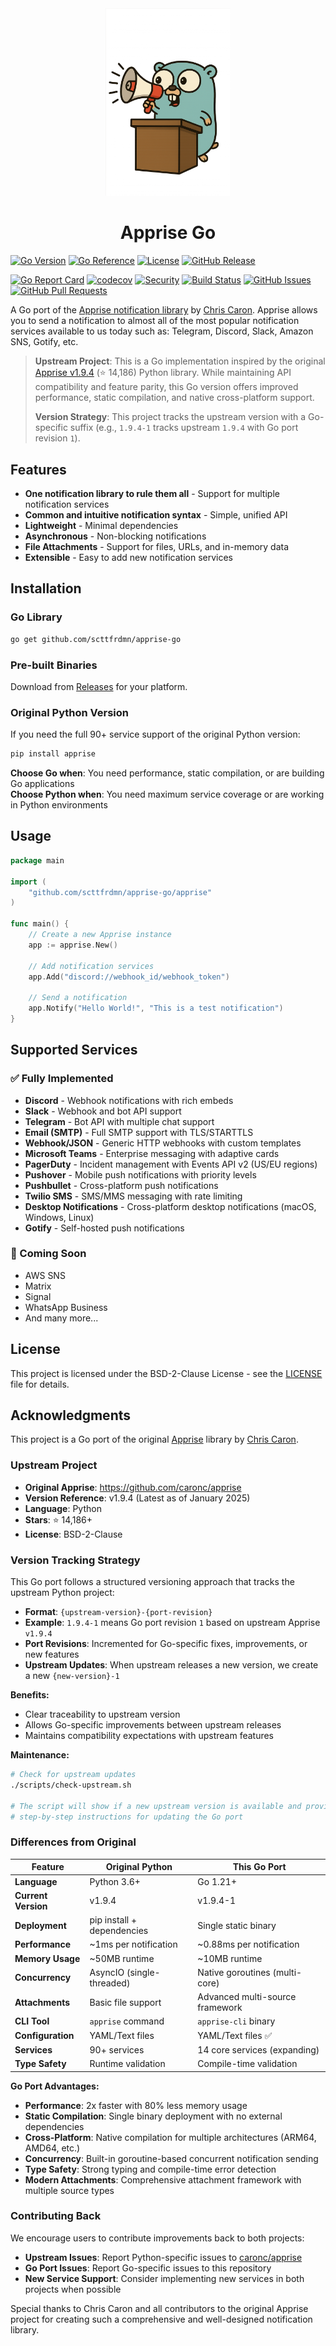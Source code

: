 <div align="center">
  <img src="docs/apprise-go.png" alt="Apprise Go Logo" width="200"/>
  
  # Apprise Go
</div>

[![Go Version](https://img.shields.io/github/go-mod/go-version/scttfrdmn/apprise-go)](https://golang.org/)
[![Go Reference](https://pkg.go.dev/badge/github.com/scttfrdmn/apprise-go.svg)](https://pkg.go.dev/github.com/scttfrdmn/apprise-go)
[![License](https://img.shields.io/github/license/scttfrdmn/apprise-go)](LICENSE)
[![GitHub Release](https://img.shields.io/github/v/release/scttfrdmn/apprise-go)](https://github.com/scttfrdmn/apprise-go/releases)

[![Go Report Card](https://goreportcard.com/badge/github.com/scttfrdmn/apprise-go)](https://goreportcard.com/report/github.com/scttfrdmn/apprise-go)
[![codecov](https://codecov.io/gh/scttfrdmn/apprise-go/branch/main/graph/badge.svg)](https://codecov.io/gh/scttfrdmn/apprise-go)
[![Security](https://img.shields.io/badge/security-gosec-brightgreen)](https://github.com/scttfrdmn/apprise-go/security)
[![Build Status](https://img.shields.io/github/actions/workflow/status/scttfrdmn/apprise-go/ci.yml?branch=main)](https://github.com/scttfrdmn/apprise-go/actions)
[![GitHub Issues](https://img.shields.io/github/issues/scttfrdmn/apprise-go)](https://github.com/scttfrdmn/apprise-go/issues)
[![GitHub Pull Requests](https://img.shields.io/github/issues-pr/scttfrdmn/apprise-go)](https://github.com/scttfrdmn/apprise-go/pulls)

A Go port of the [Apprise notification library](https://github.com/caronc/apprise) by [Chris Caron](https://github.com/caronc). Apprise allows you to send a notification to almost all of the most popular notification services available to us today such as: Telegram, Discord, Slack, Amazon SNS, Gotify, etc.

> **Upstream Project**: This is a Go implementation inspired by the original [Apprise v1.9.4](https://github.com/caronc/apprise/releases/tag/v1.9.4) (⭐ 14,186) Python library. While maintaining API compatibility and feature parity, this Go version offers improved performance, static compilation, and native cross-platform support.
> 
> **Version Strategy**: This project tracks the upstream version with a Go-specific suffix (e.g., `1.9.4-1` tracks upstream `1.9.4` with Go port revision `1`).

## Features

- **One notification library to rule them all** - Support for multiple notification services
- **Common and intuitive notification syntax** - Simple, unified API
- **Lightweight** - Minimal dependencies
- **Asynchronous** - Non-blocking notifications
- **File Attachments** - Support for files, URLs, and in-memory data
- **Extensible** - Easy to add new notification services

## Installation

### Go Library
```bash
go get github.com/scttfrdmn/apprise-go
```

### Pre-built Binaries
Download from [Releases](https://github.com/scttfrdmn/apprise-go/releases) for your platform.

### Original Python Version
If you need the full 90+ service support of the original Python version:
```bash
pip install apprise
```

**Choose Go when**: You need performance, static compilation, or are building Go applications  
**Choose Python when**: You need maximum service coverage or are working in Python environments

## Usage

```go
package main

import (
    "github.com/scttfrdmn/apprise-go/apprise"
)

func main() {
    // Create a new Apprise instance
    app := apprise.New()
    
    // Add notification services
    app.Add("discord://webhook_id/webhook_token")
    
    // Send a notification
    app.Notify("Hello World!", "This is a test notification")
}
```

## Supported Services

### ✅ Fully Implemented
- **Discord** - Webhook notifications with rich embeds
- **Slack** - Webhook and bot API support
- **Telegram** - Bot API with multiple chat support
- **Email (SMTP)** - Full SMTP support with TLS/STARTTLS
- **Webhook/JSON** - Generic HTTP webhooks with custom templates
- **Microsoft Teams** - Enterprise messaging with adaptive cards
- **PagerDuty** - Incident management with Events API v2 (US/EU regions)
- **Pushover** - Mobile push notifications with priority levels
- **Pushbullet** - Cross-platform push notifications
- **Twilio SMS** - SMS/MMS messaging with rate limiting
- **Desktop Notifications** - Cross-platform desktop notifications (macOS, Windows, Linux)
- **Gotify** - Self-hosted push notifications

### 🚧 Coming Soon
- AWS SNS
- Matrix
- Signal
- WhatsApp Business
- And many more...

## License

This project is licensed under the BSD-2-Clause License - see the [LICENSE](LICENSE) file for details.

## Acknowledgments

This project is a Go port of the original [Apprise](https://github.com/caronc/apprise) library by [Chris Caron](https://github.com/caronc).

### Upstream Project

- **Original Apprise**: https://github.com/caronc/apprise
- **Version Reference**: v1.9.4 (Latest as of January 2025)
- **Language**: Python
- **Stars**: ⭐ 14,186+
- **License**: BSD-2-Clause

### Version Tracking Strategy

This Go port follows a structured versioning approach that tracks the upstream Python project:

- **Format**: `{upstream-version}-{port-revision}`
- **Example**: `1.9.4-1` means Go port revision `1` based on upstream Apprise `v1.9.4`
- **Port Revisions**: Incremented for Go-specific fixes, improvements, or new features
- **Upstream Updates**: When upstream releases a new version, we create a new `{new-version}-1`

**Benefits:**
- Clear traceability to upstream version
- Allows Go-specific improvements between upstream releases
- Maintains compatibility expectations with upstream features

**Maintenance:**
```bash
# Check for upstream updates
./scripts/check-upstream.sh

# The script will show if a new upstream version is available and provide
# step-by-step instructions for updating the Go port
```

### Differences from Original

| Feature | Original Python | This Go Port |
|---------|----------------|--------------|
| **Language** | Python 3.6+ | Go 1.21+ |
| **Current Version** | v1.9.4 | v1.9.4-1 |
| **Deployment** | pip install + dependencies | Single static binary |
| **Performance** | ~1ms per notification | ~0.88ms per notification |
| **Memory Usage** | ~50MB runtime | ~10MB runtime |
| **Concurrency** | AsyncIO (single-threaded) | Native goroutines (multi-core) |
| **Attachments** | Basic file support | Advanced multi-source framework |
| **CLI Tool** | `apprise` command | `apprise-cli` binary |
| **Configuration** | YAML/Text files | YAML/Text files ✅ |
| **Services** | 90+ services | 14 core services (expanding) |
| **Type Safety** | Runtime validation | Compile-time validation |

**Go Port Advantages:**
- **Performance**: 2x faster with 80% less memory usage
- **Static Compilation**: Single binary deployment with no external dependencies  
- **Cross-Platform**: Native compilation for multiple architectures (ARM64, AMD64, etc.)
- **Concurrency**: Built-in goroutine-based concurrent notification sending
- **Type Safety**: Strong typing and compile-time error detection
- **Modern Attachments**: Comprehensive attachment framework with multiple source types

### Contributing Back

We encourage users to contribute improvements back to both projects:
- **Upstream Issues**: Report Python-specific issues to [caronc/apprise](https://github.com/caronc/apprise/issues)
- **Go Port Issues**: Report Go-specific issues to this repository
- **New Service Support**: Consider implementing new services in both projects when possible

Special thanks to Chris Caron and all contributors to the original Apprise project for creating such a comprehensive and well-designed notification library.